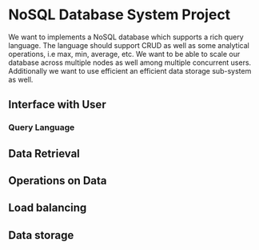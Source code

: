 

NoSQL Database System Project
=============================

We want to implements a NoSQL database which supports a rich query language.
The language should support CRUD as well as some analytical operations, i.e max, min, average, etc.
We want to be able to scale our database across multiple nodes as well among multiple concurrent users.
Additionally we want to use efficient an efficient data storage sub-system as well.


Interface with User
-------------------

### Query Language


Data Retrieval
-------------------

Operations on Data
-------------------

Load balancing
-------------------

Data storage
-------------------


